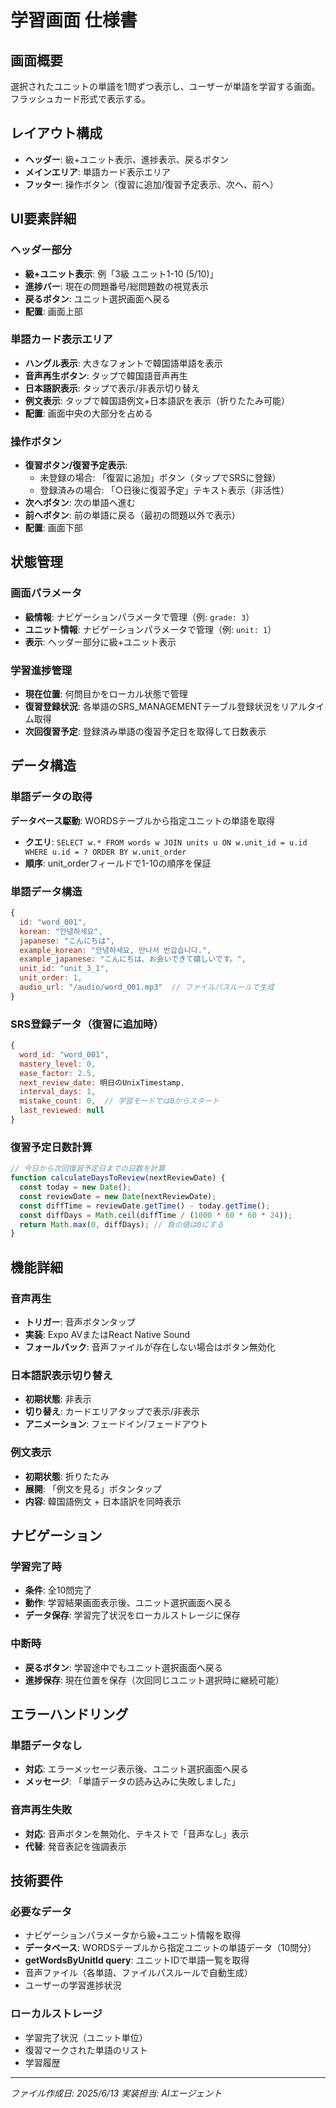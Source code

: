 # 学習画面 仕様書

## 画面概要
選択されたユニットの単語を1問ずつ表示し、ユーザーが単語を学習する画面。フラッシュカード形式で表示する。

## レイアウト構成
- **ヘッダー**: 級+ユニット表示、進捗表示、戻るボタン
- **メインエリア**: 単語カード表示エリア
- **フッター**: 操作ボタン（復習に追加/復習予定表示、次へ、前へ）

## UI要素詳細

### ヘッダー部分
- **級+ユニット表示**: 例「3級 ユニット1-10 (5/10)」
- **進捗バー**: 現在の問題番号/総問題数の視覚表示
- **戻るボタン**: ユニット選択画面へ戻る
- **配置**: 画面上部

### 単語カード表示エリア
- **ハングル表示**: 大きなフォントで韓国語単語を表示
- **音声再生ボタン**: タップで韓国語音声再生
- **日本語訳表示**: タップで表示/非表示切り替え
- **例文表示**: タップで韓国語例文+日本語訳を表示（折りたたみ可能）
- **配置**: 画面中央の大部分を占める

### 操作ボタン
- **復習ボタン/復習予定表示**: 
  - 未登録の場合: 「復習に追加」ボタン（タップでSRSに登録）
  - 登録済みの場合: 「○日後に復習予定」テキスト表示（非活性）
- **次へボタン**: 次の単語へ進む
- **前へボタン**: 前の単語に戻る（最初の問題以外で表示）
- **配置**: 画面下部

## 状態管理

### 画面パラメータ
- **級情報**: ナビゲーションパラメータで管理（例: `grade: 3`）
- **ユニット情報**: ナビゲーションパラメータで管理（例: `unit: 1`）
- **表示**: ヘッダー部分に級+ユニット表示

### 学習進捗管理
- **現在位置**: 何問目かをローカル状態で管理
- **復習登録状況**: 各単語のSRS_MANAGEMENTテーブル登録状況をリアルタイム取得
- **次回復習予定**: 登録済み単語の復習予定日を取得して日数表示

## データ構造

### 単語データの取得
**データベース駆動**: WORDSテーブルから指定ユニットの単語を取得
- **クエリ**: `SELECT w.* FROM words w JOIN units u ON w.unit_id = u.id WHERE u.id = ? ORDER BY w.unit_order`
- **順序**: unit_orderフィールドで1-10の順序を保証

### 単語データ構造
```javascript
{
  id: "word_001",
  korean: "안녕하세요",
  japanese: "こんにちは",
  example_korean: "안녕하세요, 만나서 반갑습니다.",
  example_japanese: "こんにちは、お会いできて嬉しいです。",
  unit_id: "unit_3_1",
  unit_order: 1,
  audio_url: "/audio/word_001.mp3"  // ファイルパスルールで生成
}
```

### SRS登録データ（復習に追加時）
```javascript
{
  word_id: "word_001",
  mastery_level: 0,
  ease_factor: 2.5,
  next_review_date: 明日のUnixTimestamp,
  interval_days: 1,
  mistake_count: 0,  // 学習モードでは0からスタート
  last_reviewed: null
}
```

### 復習予定日数計算
```javascript
// 今日から次回復習予定日までの日数を計算
function calculateDaysToReview(nextReviewDate) {
  const today = new Date();
  const reviewDate = new Date(nextReviewDate);
  const diffTime = reviewDate.getTime() - today.getTime();
  const diffDays = Math.ceil(diffTime / (1000 * 60 * 60 * 24));
  return Math.max(0, diffDays); // 負の値は0にする
}
```

## 機能詳細

### 音声再生
- **トリガー**: 音声ボタンタップ
- **実装**: Expo AVまたはReact Native Sound
- **フォールバック**: 音声ファイルが存在しない場合はボタン無効化

### 日本語訳表示切り替え
- **初期状態**: 非表示
- **切り替え**: カードエリアタップで表示/非表示
- **アニメーション**: フェードイン/フェードアウト

### 例文表示
- **初期状態**: 折りたたみ
- **展開**: 「例文を見る」ボタンタップ
- **内容**: 韓国語例文 + 日本語訳を同時表示

## ナビゲーション

### 学習完了時
- **条件**: 全10問完了
- **動作**: 学習結果画面表示後、ユニット選択画面へ戻る
- **データ保存**: 学習完了状況をローカルストレージに保存

### 中断時
- **戻るボタン**: 学習途中でもユニット選択画面へ戻る
- **進捗保存**: 現在位置を保存（次回同じユニット選択時に継続可能）

## エラーハンドリング

### 単語データなし
- **対応**: エラーメッセージ表示後、ユニット選択画面へ戻る
- **メッセージ**: 「単語データの読み込みに失敗しました」

### 音声再生失敗
- **対応**: 音声ボタンを無効化、テキストで「音声なし」表示
- **代替**: 発音表記を強調表示

## 技術要件

### 必要なデータ
- ナビゲーションパラメータから級+ユニット情報を取得
- **データベース**: WORDSテーブルから指定ユニットの単語データ（10問分）
- **getWordsByUnitId query**: ユニットIDで単語一覧を取得
- 音声ファイル（各単語、ファイルパスルールで自動生成）
- ユーザーの学習進捗状況

### ローカルストレージ
- 学習完了状況（ユニット単位）
- 復習マークされた単語のリスト
- 学習履歴

---
*ファイル作成日: 2025/6/13*
*実装担当: AIエージェント*